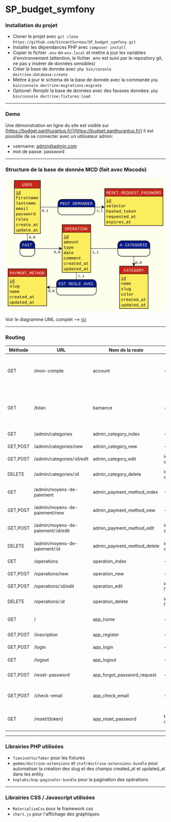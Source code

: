 # SP_budget_symfony

### Installation du projet
+ Cloner le projet avec `git clone https://github.com/VincentSureau/SP_budget_symfony.git`
+ Installer les dépendances PHP avec `composer install`
+ Copier le fichier `.env` en `env.local` et mettre à jour les variables d'environnement (attention, le fichier .env est suivi par le repository git, ne pas y insérer de données sensibles)
+ Créer la base de donnée avec `php bin/console doctrine:database:create`
+ Mettre à jour le schema de la base de donnée avec la commande `php bin/console doctrine:migrations:migrate`
+ Optionel: Remplir la base de données avec des fausses données: `php bin/console doctrine:fixtures:load`

---

### Demo
Une démonstration en ligne du site est visible sur [https://budget.panthurantus.fr/](https://budget.panthurantus.fr/)
Il est possible de se connecter avec un utilisateur admin:
- username: admin@admin.com
- mot de passe: password

---

### Structure de la base de donnée MCD (fait avec Mocodo)
![MCD](doc/MCD.svg)

Voir le diagramme UML complet --> [ici](doc/UML.md)

---

### Routing

| Méthode | URL | Nom de la route | Paramètres | Description |
| --- | --- | --- | --- | --- |
| GET | /mon-compte | account | - | Page récapitulative des dépenses par catégories |
| GET | /bilan | bamance | - | Page récapitulative des dépenses des 12 derniers mois |
| GET | /admin/categories | admin_category_index | - | Liste des catégories |
| GET,POST | /admin/categories/new | admin_category_new | - | Créer une catétorie |
| GET,POST | /admin/categories/:id/edit | admin_category_edit | id de la catégorie | Modifier une catégorie |
| DELETE | /admin/categories/:id | admin_category_delete | id de la catégorie | Supprimer une catégorie |
| GET | /admin/moyens-de-paiement | admin_payment_method_index | - | Liste des moyens de paiement |
| GET,POST | /admin/moyens-de-paiement/new | admin_payment_method_new | - | Créer un moyen de paiement |
| GET,POST | /admin/moyens-de-paiement/:id/edit | admin_payment_method_edit | id du moyen de paiement | Modifier un moyen de paiement |
| DELETE | /admin/moyens-de-paiement/:id | admin_payment_method_delete | id du moyen de paiement | Supprimer un moyen de paiement |
| GET | /operations | operation_index | - | Liste des opérations |
| GET,POST | /operations/new | operation_new | - | Créer une catétorie |
| GET,POST | /operations/:id/edit | operation_edit | id de l'opération | Modifier une opération |
| DELETE | /operations/:id | operation_delete | id de l'opération | Supprimer une opération |
| GET | / | app_home | - | Page d'accueil du site |
| GET,POST | /inscription | app_register | - | Page d'inscription |
| GET,POST | /login | app_login | - | Page de connexion |
| GET | /logout | app_logout | - | Page de déconnexion |
| GET,POST | /reset-password | app_forgot_password_request | - | Formulaire mot de passe oublié |
| GET,POST | /check-email | app_check_email | - | Page de confirmation envoie mot de passe |
| GET | /reset/{token} | app_reset_password | token de réinitialisation | Page de modification du mot de passe oublié |

---

### Librairies PHP utilisées
- `fzaninotto/faker` pour les fixtures
- `gedmo/doctrine-extensions` et `stof/doctrine-extensions-bundle` pour automatiser la création des slug et des champs created_at et updated_at dans les entity
- `knplabs/knp-paginator-bundle` pour la pagination des opérations

---

### Librairies CSS / Javascript utilisées
- `MaterializeCss` pour le framework css
- `chart.js` pour l'affichage des graphiques
